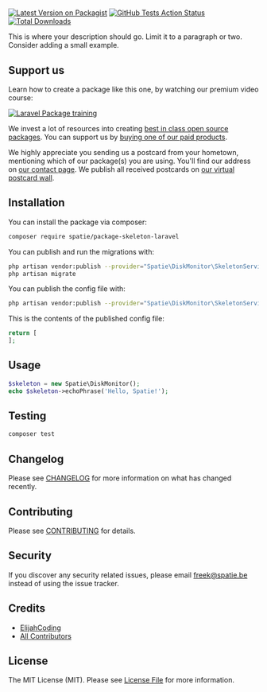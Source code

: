 # 

[![Latest Version on Packagist](https://img.shields.io/packagist/v/spatie/laravel-disk-monitor-package.svg?style=flat-square)](https://packagist.org/packages/spatie/laravel-disk-monitor-package)
[![GitHub Tests Action Status](https://img.shields.io/github/workflow/status/spatie/laravel-disk-monitor-package/run-tests?label=tests)](https://github.com/spatie/laravel-disk-monitor-package/actions?query=workflow%3Arun-tests+branch%3Amaster)
[![Total Downloads](https://img.shields.io/packagist/dt/spatie/laravel-disk-monitor-package.svg?style=flat-square)](https://packagist.org/packages/spatie/laravel-disk-monitor-package)


This is where your description should go. Limit it to a paragraph or two. Consider adding a small example.

## Support us

Learn how to create a package like this one, by watching our premium video course:

[![Laravel Package training](https://spatie.be/github/package-training.jpg)](https://laravelpackage.training)

We invest a lot of resources into creating [best in class open source packages](https://spatie.be/open-source). You can support us by [buying one of our paid products](https://spatie.be/open-source/support-us).

We highly appreciate you sending us a postcard from your hometown, mentioning which of our package(s) you are using. You'll find our address on [our contact page](https://spatie.be/about-us). We publish all received postcards on [our virtual postcard wall](https://spatie.be/open-source/postcards).

## Installation

You can install the package via composer:

```bash
composer require spatie/package-skeleton-laravel
```

You can publish and run the migrations with:

```bash
php artisan vendor:publish --provider="Spatie\DiskMonitor\SkeletonServiceProvider" --tag="migrations"
php artisan migrate
```

You can publish the config file with:
```bash
php artisan vendor:publish --provider="Spatie\DiskMonitor\SkeletonServiceProvider" --tag="config"
```

This is the contents of the published config file:

```php
return [
];
```

## Usage

``` php
$skeleton = new Spatie\DiskMonitor();
echo $skeleton->echoPhrase('Hello, Spatie!');
```

## Testing

``` bash
composer test
```

## Changelog

Please see [CHANGELOG](CHANGELOG.md) for more information on what has changed recently.

## Contributing

Please see [CONTRIBUTING](CONTRIBUTING.md) for details.

## Security

If you discover any security related issues, please email freek@spatie.be instead of using the issue tracker.

## Credits

- [ElijahCoding](https://github.com/ElijahCoding)
- [All Contributors](../../contributors)

## License

The MIT License (MIT). Please see [License File](LICENSE.md) for more information.
